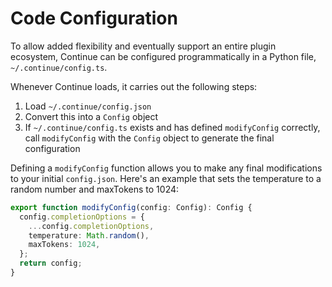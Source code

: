 # Code Configuration

To allow added flexibility and eventually support an entire plugin ecosystem, Continue can be configured programmatically in a Python file, `~/.continue/config.ts`.

Whenever Continue loads, it carries out the following steps:

1. Load `~/.continue/config.json`
2. Convert this into a `Config` object
3. If `~/.continue/config.ts` exists and has defined `modifyConfig` correctly, call `modifyConfig` with the `Config` object to generate the final configuration

Defining a `modifyConfig` function allows you to make any final modifications to your initial `config.json`. Here's an example that sets the temperature to a random number and maxTokens to 1024:

```typescript title="~/.continue/config.ts"
export function modifyConfig(config: Config): Config {
  config.completionOptions = {
    ...config.completionOptions,
    temperature: Math.random(),
    maxTokens: 1024,
  };
  return config;
}
```
